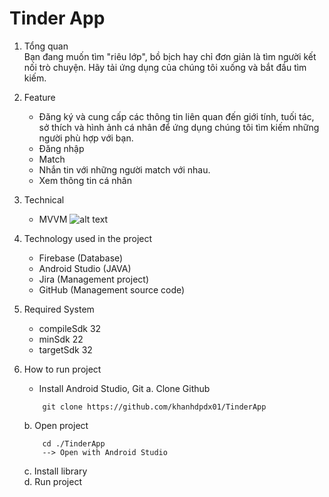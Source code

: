 # Tinder App

1. Tổng quan\
   Bạn đang muốn tìm "riêu lớp", bồ bịch hay chỉ đơn giản là tìm người kết nối trò chuyện. Hãy tải ứng dụng của chúng tôi xuống và bắt đầu tìm kiếm.
2. Feature

   - Đăng ký và cung cấp các thông tin liên quan
     đến giới tính, tuối tác, sở thích và hình ảnh cá nhân để ứng dụng chúng tôi tìm kiếm những người phù hợp với bạn.
   - Đăng nhập
   - Match
   - Nhắn tin với những người match với nhau.
   - Xem thông tin cá nhân

3. Technical
   - MVVM
     ![alt text](https://images.viblo.asia/d626d27e-7850-43d9-9377-ff5ccbef772c.png)
4. Technology used in the project
   - Firebase (Database)
   - Android Studio (JAVA)
   - Jira (Management project)
   - GitHub (Management source code)
5. Required System

   - compileSdk 32
   - minSdk 22
   - targetSdk 32

6. How to run project
   - Install Android Studio, Git
     a. Clone Github
   ```
       git clone https://github.com/khanhdpdx01/TinderApp
   ```
   b. Open project
   ```
       cd ./TinderApp
       --> Open with Android Studio
   ```
   c. Install library\
   d. Run project
